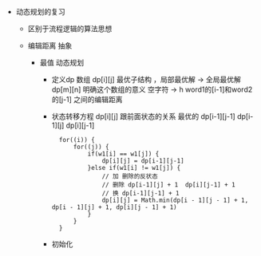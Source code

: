 - 动态规划的复习
    - 区别于流程逻辑的算法思想

    - 编辑距离
        抽象
    
        - 最值 动态规划
            - 定义dp 数组
                dp[i][j]
                最优子结构 ，局部最优解 -> 全局最优解
                dp[m][n]
                明确这个数组的意义 空字符 -> h
                word1的[i-1]和word2的[j-1] 之间的编辑距离
            - 状态转移方程
                dp[i][j] 跟前面状态的关系 最优的 
                    dp[i-1][j-1]
                    dp[i-1][j]
                    dp[i][j-1]

                    for((i)) {
                        for((j)) {
                            if(w1[i] == w1[j]) {
                                dp[i][j] = dp[i-1][j-1]
                            }else if(w1[i] != w1[j]) {
                                // 加 删除的反状态
                                // 删除 dp[i-1][j] + 1  dp[i][j-1] + 1
                                // 换 dp[i-1][j-1] + 1
                                dp[i][j] = Math.min(dp[i - 1][j - 1] + 1, dp[i - 1][j] + 1, dp[i][j - 1] + 1) 
                            }
                        }
                    }
            - 初始化
                 
                